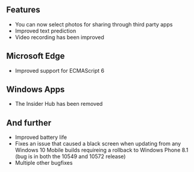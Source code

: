 ## Features
- You can now select photos for sharing through third party apps
- Improved text prediction
- Video recording has been improved

## Microsoft Edge
- Improved support for ECMAScript 6

## Windows Apps
- The Insider Hub has been removed

## And further
- Improved battery life
- Fixes an issue that caused a black screen when updating from any Windows 10 Mobile builds requireing a rollback to Windows Phone 8.1 (bug is in both the 10549 and 10572 release)
- Multiple other bugfixes